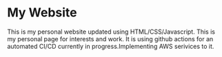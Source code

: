 # My Website
 This is my personal website updated using HTML/CSS/Javascript. This is my personal page for interests and work. It is using github actions for an automated CI/CD currently in progress.Implementing AWS serivices to it.

